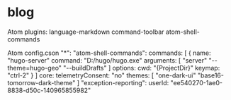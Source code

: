 # blog

Atom plugins:
language-markdown
command-toolbar
atom-shell-commands


Atom config.cson
"*":
  "atom-shell-commands":
    commands: [
      {
        name: "hugo-server"
        command: "D:/hugo/hugo.exe"
        arguments: [
          "server"
          "--theme=hugo-geo"
          "--buildDrafts"
        ]
        options:
          cwd: "{ProjectDir}"
          keymap: "ctrl-2"
      }
    ]
  core:
    telemetryConsent: "no"
    themes: [
      "one-dark-ui"
      "base16-tomorrow-dark-theme"
    ]
  "exception-reporting":
    userId: "ee540270-1ae0-8838-d50c-140965855982"
